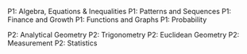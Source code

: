 P1: Algebra, Equations & Inequalities
P1: Patterns and Sequences
P1: Finance and Growth
P1: Functions and Graphs
P1: Probability

P2: Analytical Geometry
P2: Trigonometry
P2: Euclidean Geometry
P2: Measurement
P2: Statistics
